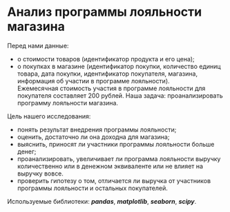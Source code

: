 # Анализ программы лояльности магазина  
  
Перед нами данные:
- о стоимости товаров (идентификатор продукта и его цена);
- о покупках в магазине (идентификатор покупки, количество единиц товара, дата покупки, идентификатор покупателя, магазина, информация об участии в программе лояльности).  
Ежемесячная стоимость участия в программе лояльности для покупателя составляет 200 рублей. Наша задача: проанализировать программу лояльности магазина.  
  
Цель нашего исследования:  
  
  - понять результат внедрения программы лояльности;
  - оценить, достаточно ли она доходна для магазина;
  - выяснить, приносят ли участники программы лояльности больше денег;
  - проанализировать, увеличивает ли программа лояльности выручку количественно или в денежном эквиваленте или не влияет на выручку вовсе.
  - проверить гипотезу о том, отличается ли выручка от участников программы лояльности и остальных покупателей.
  
Используемые библиотеки: ***pandas***, ***matplotlib***, ***seaborn***, ***scipy***.  
